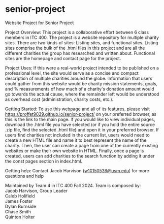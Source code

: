 # senior-project
Website Project for Senior Project 


Project Overview: This project is a collaborative effort between 6 class members in ITC 400. The project is a website repository for multiple charity sites. There are two kinds of sites: Listing sites, and functional sites. Listing sites comprise the bulk of the .html files in this project and are all the different charities the group has researched and written about. Functional sites are the homepage and contact page for the project. 

Project Uses: If this were a real-world project intended to be published on a professional level, the site would serve as a concise and compact description of multiple charities around the globe. Information that users could gather from this website would be charity mission statements, goals, and % measurements of how much of a charity's donation amount would go towards the actual cause, where the remainder left would be understood as overhead cost (administration, charity costs, etc.). 

Getting Started: To use this webpage and all of its features, please visit https://proffet9029.github.io/senior-project/ on your preferred browser, as this is the link to the main page. If you would like to view individual pages, download the .html file you have selected (or if you hold the entire source .zip file, find the selected .html file) and open it in your preferred browser. If users find charities not included in the current list, users would need to create a new HTML file and name it to best represent the name of the charity. Then, the user can create a page from one of the currently existing websites or make their own website in HTML. Finally, once a page is created, users can add charities to the search function by adding it under the const pages section in index.html. 

Getting help: Contact Jacob Harvison (w10150536@usm.edu) for more questions and help

Maintained by Team 4 in ITC 400 Fall 2024. 
Team is composed by:
<br />
Jacob Harvison, Group Leader<br />
Caleb Holifield<br />
James Foster<br />
Dylan Burnside<br />
Chase Smith<br />
Quinton Holter
